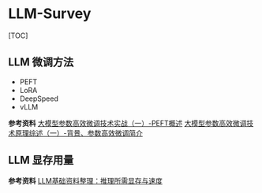 # LLM-Survey

[TOC]

## LLM 微调方法

- PEFT
- LoRA
- DeepSpeed
- vLLM

**参考资料**
[大模型参数高效微调技术实战（一）-PEFT概述](https://zhuanlan.zhihu.com/p/651744834)
[大模型参数高效微调技术原理综述（一）-背景、参数高效微调简介](https://zhuanlan.zhihu.com/p/635152813)
## LLM 显存用量
**参考资料**
[LLM基础资料整理：推理所需显存与速度](https://techdiylife.github.io/blog/topic.html?category2=t08&blogid=0058)
